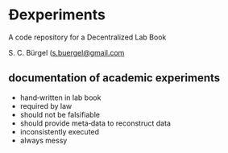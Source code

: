 # Đexperiments
A code repository for a Decentralized Lab Book

S. C. Bürgel (s.buergel@gmail.com

## documentation of academic experiments
* hand‐written in lab book
* required by law
* should not be falsifiable
* should provide meta‐data to reconstruct data
* inconsistently executed
* always messy

 

